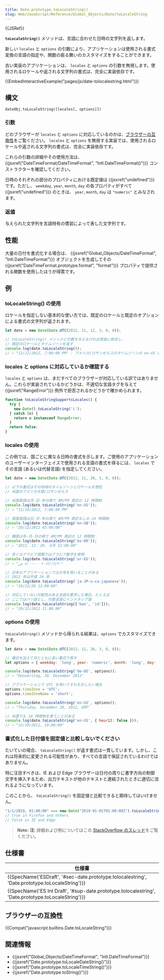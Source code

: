 ```yaml
---
title: Date.prototype.toLocaleString()
slug: Web/JavaScript/Reference/Global_Objects/Date/toLocaleString
---
```


{{JSRef}}

**`toLocaleString()`** メソッドは、言語に合わせた日時の文字列を返します。

新しい `locales` と `options` の引数により、アプリケーションは使用される書式変換の言語の指定や、関数の振る舞いのカスタマイズをすることができます。

古い実装のアプリケーションは、 `locales` と `options` の引数を無視します。使用されるロケールや返される文字列の書式は、完全に実装依存です。

{{EmbedInteractiveExample("pages/js/date-tolocalestring.html")}}

## 構文

```
dateObj.toLocaleString([locales[, options]])
```

### 引数

どのブラウザーが `locales` と `options` に対応しているのかは、[ブラウザーの互換性](#Browser_Compatibility)をご覧ください。 `locales` と `options` を無視する実装では、使用されるロケールや返される文字列の書式は、完全に実装依存です。

これらの引数の詳細やその使用方法は、 {{jsxref("DateTimeFormat/DateTimeFormat", "Intl.DateTimeFormat()")}} コンストラクターを確認してください。

日時のそれぞれの部分のプロパティにおける既定値は {{jsxref("undefined")}} です。ただし、 `weekday`, `year`, `month`, `day` の各プロパティがすべて {{jsxref("undefined")}} のときは、 `year`, `month`, `day` は `"numeric"` とみなされます。

### 返値

与えられた文字列を言語特有の慣習によって表した文字列です。

## 性能

大量の日付を書式化する場合は、 {{jsxref("Global_Objects/DateTimeFormat", "Intl.DateTimeFormat")}} オブジェクトを生成してその {{jsxref("DateTimeFormat.prototype.format", "format")}} プロパティで提供される関数を使用したほうが得策です。

## 例

### toLocaleString() の使用

ロケールを指定しない基本的な使い方では、既定のロケールと既定のオプションによる書式の文字列が返されます。

```js
let date = new Date(Date.UTC(2012, 11, 12, 3, 0, 0));

// toLocaleString() メソッドに引数を与えなければ実装に依存し、
// 既定のロケールとタイムゾーンを返す
console.log(date.toLocaleString());
// → "12/11/2012, 7:00:00 PM" : アメリカ/ロサンゼルスのタイムゾーンの en-US ロケールで実行した場合
```

### locales と options に対応しているか確認する

`locales` と `options` は、まだすべてのブラウザーが対応している訳ではありません。これらが実装されているかどうかは、不適切な言語タグを与えて {{jsxref("RangeError")}} 例外で拒否されるかどうかで確かめられます。

```js
function toLocaleStringSupportsLocales() {
  try {
    new Date().toLocaleString('i');
  } catch (e) {
    return e instanceof RangeError;
  }
  return false;
}
```

### locales の使用

この例では、国ごとに異なる日時の書式を示します。ご使用のアプリケーションのユーザーインターフェイスで使用される言語の書式を得るには、 `locales` でその言語 (あるいは代替言語) を指定してください。

```js
let date = new Date(Date.UTC(2012, 11, 20, 3, 0, 0));

// 以下の書式はその地域のタイムゾーンとロケールを想定
// 米国のアメリカ大陸/ロサンゼルス

// 米国英語は月-日-年の順で AM/PM 表記の 12 時間制
console.log(date.toLocaleString('en-US'));
// → "12/19/2012, 7:00:00 PM"

// 英国英語は日-月-年の順で AM/PM 表記なしの 24 時間制
console.log(date.toLocaleString('en-GB'));
// → "20/12/2012 03:00:00"

// 韓国は年-月-日の順で AM/PM 表記の 12 時間制
console.log(date.toLocaleString('ko-KR'));
// → "2012. 12. 20. 오후 12:00:00"

// 多くのアラビア語圏ではアラビア数字を使用
console.log(date.toLocaleString('ar-EG'));
// → "٢٠‏/١٢‏/٢٠١٢ ٥:٠٠:٠٠ ص"

// 日本のアプリケーションでは元号を用いることがある
// 2012 年は平成 24 年
console.log(date.toLocaleString('ja-JP-u-ca-japanese'));
// → "24/12/20 12:00:00"

// 対応していない可能性のある言語を要求した場合、たとえば
// ここではバリ語とし、代替言語にインドネシア語
console.log(date.toLocaleString(['ban', 'id']));
// → "20/12/2012 11.00.00"
```

### options の使用

`toLocaleString()` メソッドから得られる結果は、`options` でカスタマイズできます。

```js
let date = new Date(Date.UTC(2012, 11, 20, 3, 0, 0));

// 曜日を加えて月とともに長い書式で表す
let options = { weekday: 'long', year: 'numeric', month: 'long', day: 'numeric' };

console.log(date.toLocaleString('de-DE', options));
// → "Donnerstag, 20. Dezember 2012"

// アプリケーションで UTC を用いてそれを示したい場合
options.timeZone = 'UTC';
options.timeZoneName = 'short';

console.log(date.toLocaleString('en-US', options));
// → "Thursday, December 20, 2012, GMT"

// 米国でも 24 時間制を使うことがある
console.log(date.toLocaleString('en-US', { hour12: false }));
// → "12/19/2012, 19:00:00"
```

### 書式化した日付値を固定値と比較しないでください

たいていの場合、 `toLocaleString()` が返す書式は一貫しています。しかし、これは将来的に変更される可能性があり、すべての言語で保証されているわけではありません。

特に注目すべきは、IE および Edge ブラウザーは日付の周りに書字方向の制御文字を挿入するため、出力テキストが他のテキストと連結されたときに適切に流れるようになっています。

このことから、 `toLocaleString()` を固定値と比較できると期待してはいけません。

```js example-bad
"1/1/2019, 01:00:00" === new Date("2019-01-01T01:00:00Z").toLocaleString("en-US");
// true in Firefox and others
// false in IE and Edge
```

> **Note:** **注**: 詳細および例についてはこの [StackOverflow のスレッド](https://stackoverflow.com/questions/25574963/ies-tolocalestring-has-strange-characters-in-results)をご覧ください。

## 仕様書

| 仕様書                                                                                                                               |
| ------------------------------------------------------------------------------------------------------------------------------------ |
| {{SpecName('ESDraft', '#sec-date.prototype.tolocalestring', 'Date.prototype.toLocaleString')}}         |
| {{SpecName('ES Int Draft', '#sup-date.prototype.tolocalestring', 'Date.prototype.toLocaleString')}} |

## ブラウザーの互換性

{{Compat("javascript.builtins.Date.toLocaleString")}}

## 関連情報

- {{jsxref("Global_Objects/DateTimeFormat", "Intl.DateTimeFormat")}}
- {{jsxref("Date.prototype.toLocaleDateString()")}}
- {{jsxref("Date.prototype.toLocaleTimeString()")}}
- {{jsxref("Date.prototype.toString()")}}
